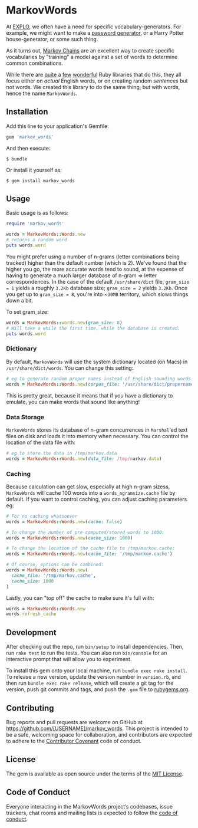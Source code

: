 # MarkovWords

At [EXPLO](https://www.explo.org), we often have a need for specific vocabulary-generators. For example, we might want to make a [password generator](http://lab.explo.org/password), or a Harry Potter house-generator, or some such thing.

As it turns out, [Markov Chains](http://www.thagomizer.com/blog/2017/11/07/markov-models.html) are an excellent way to create specific vocabularies by "training" a model against a set of words to determine common combinations.

While there are [quite](https://github.com/dabrorius/markov-noodles) a [few](https://github.com/dabrorius/markov-noodles) [wonderful](https://github.com/imikimi/literate_randomizer) Ruby libraries that do this, they all focus either on _actual_ English words, or on creating random _sentences_ but not words. We created this library to do the same thing, but with words, hence the name `MarkovWords`.



## Installation

Add this line to your application's Gemfile:

```ruby
gem 'markov_words'
```

And then execute:

    $ bundle

Or install it yourself as:

    $ gem install markov_words

## Usage

Basic usage is as follows:

```ruby
require 'markov_words'

words = MarkovWords::Words.new
# returns a random word
puts words.word 
```

You might prefer using a number of n-grams (letter combinations being tracked) higher than the default number (which is 2). We've found that the higher you go, the more accurate words tend to sound, at the expense of having to generate a much larger database of n-gram => letter correspondences. In the case of the default `/usr/share/dict` file, `gram_size = 1` yields a roughly `3.2Kb` database size; `gram_size = 2` yields `3.2Kb`. Once you get up to `gram_size = 8`, you're into ~`30MB` territory, which slows things down a bit. 

To set gram_size:

```ruby
words = MarkovWords::words.new(gram_size: 8)
# Will take a while the first time, while the database is created.
puts words.word 
```

### Dictionary

By default, `MarkovWords` will use the system dictionary located (on Macs) in `/usr/share/dict/words`. You can change this setting:

```ruby
# eg to generate random proper names instead of English-sounding words.
words = MarkovWords::Words.new(corpus_file: '/usr/share/dict/propernames')
```

This is pretty great, because it means that if you have a dictionary to emulate, you can make words that sound like anything!

### Data Storage

`MarkovWords` stores its database of n-gram concurrences in `Marshal`'ed text files on disk and loads it into memory when necessary. You can control the location of the data file with:

```ruby
# eg to store the data in /tmp/markov.data
words = MarkovWords::Words.new(data_file: /tmp/markov.data)
```

### Caching

Because calculation can get slow, especially at high n-gram sizess, `MarkovWords` will cache 100 words into a `words_ngramsize.cache` file by default. If you want to control caching, you can adjust caching parameters eg:

```ruby
# For no caching whatsoever
words = MarkovWords::Words.new(cache: false)

# To change the number of pre-computed/stored words to 1000:
words = MarkovWords::Words.new(cache_size: 1000)

# To change the location of the cache file to /tmp/markov.cache:
words = MarkovWords::Words.new(cache_file: '/tmp/markov.cache')

# Of course, options can be combined:
words = MarkovWords::Words.new(
  cache_file: '/tmp/markov.cache',
  cache_size: 1000
)
```

Lastly, you can "top off" the cache to make sure it's full with:

```ruby
words = MarkovWords::Words.new
words.refresh_cache
```

## Development

After checking out the repo, run `bin/setup` to install dependencies. Then, run `rake test` to run the tests. You can also run `bin/console` for an interactive prompt that will allow you to experiment.

To install this gem onto your local machine, run `bundle exec rake install`. To release a new version, update the version number in `version.rb`, and then run `bundle exec rake release`, which will create a git tag for the version, push git commits and tags, and push the `.gem` file to [rubygems.org](https://rubygems.org).

## Contributing

Bug reports and pull requests are welcome on GitHub at https://github.com/[USERNAME]/markov_words. This project is intended to be a safe, welcoming space for collaboration, and contributors are expected to adhere to the [Contributor Covenant](http://contributor-covenant.org) code of conduct.

## License

The gem is available as open source under the terms of the [MIT License](https://opensource.org/licenses/MIT).

## Code of Conduct

Everyone interacting in the MarkovWords project’s codebases, issue trackers, chat rooms and mailing lists is expected to follow the [code of conduct](https://github.com/exploration/markov_words/blob/master/CODE_OF_CONDUCT.md).
